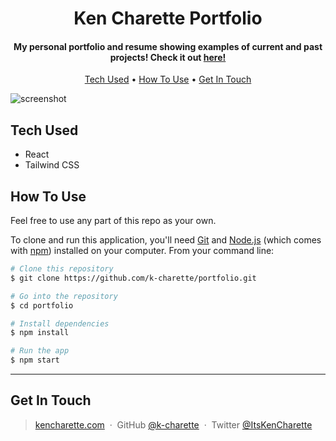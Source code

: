 <h1 align="center">
  Ken Charette Portfolio
  <br>
</h1>

<h4 align="center">My personal portfolio and resume showing examples of current and past projects! Check it out 
  <a href="https://kencharette.com"> here! </a> </h4>

<p align="center">
  <a href="#tech-used">Tech Used</a> •
  <a href="#how-to-use">How To Use</a> •
  <a href="#get-in-touch">Get In Touch</a>
</p>

![screenshot](https://i.imgur.com/Y7ZyKXp.png)

## Tech Used
* React
* Tailwind CSS

## How To Use

Feel free to use any part of this repo as your own. 

To clone and run this application, you'll need [Git](https://git-scm.com) and [Node.js](https://nodejs.org/en/download/) (which comes with [npm](http://npmjs.com)) installed on your computer. From your command line:

```bash
# Clone this repository
$ git clone https://github.com/k-charette/portfolio.git

# Go into the repository
$ cd portfolio

# Install dependencies
$ npm install

# Run the app
$ npm start
```

---
## Get In Touch
> [kencharette.com](https://www.amitmerchant.com) &nbsp;&middot;&nbsp;
> GitHub [@k-charette](https://github.com/k-charette) &nbsp;&middot;&nbsp;
> Twitter [@ItsKenCharette](https://twitter.com/ItsKenCharette)
